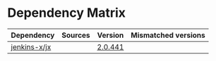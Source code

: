 # Dependency Matrix

Dependency | Sources | Version | Mismatched versions
---------- | ------- | ------- | -------------------
[jenkins-x/jx](https://github.com/jenkins-x/jx.git) |  | [2.0.441](https://github.com/jenkins-x/jx/releases/tag/v2.0.441) | 
